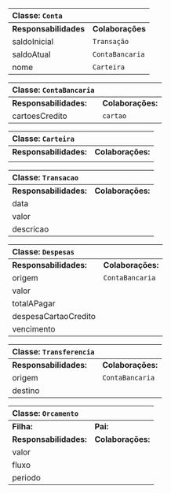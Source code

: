 | Classe: `Conta`||
| :------------------------ | ----------------- |
| **Responsabilidades**     | **Colaborações**  |
| saldoInicial              | `Transação`       |
| saldoAtual                | `ContaBancaria`   |
| nome                      | `Carteira`        |

| Classe: `ContaBancaria`||
| :--------------------- | ---------------------|
| **Responsabilidades:** | **Colaborações:**    |
| cartoesCredito         | `cartao`             |

| Classe: `Carteira`||
| :--------------------- | ---------------------|
| **Responsabilidades:** | **Colaborações:**    |
|                        |                      |

| Classe: `Transacao`||
| :--------------------- | ---------------------|
| **Responsabilidades:** | **Colaborações:**    |
| data                   |                      |
| valor                  |                      |
| descricao              |                      |

| Classe: `Despesas`||
| :--------------------- | -------------------- |
| **Responsabilidades:** | **Colaborações:**    |
| origem                 | `ContaBancaria`      |
| valor                  |                      |
| totalAPagar            |                      |
| despesaCartaoCredito   |                      |
| vencimento             |                      |

| Classe: `Transferencia`||
| :--------------------- | -------------------- |
| **Responsabilidades:** | **Colaborações:**    |
| origem                 | `ContaBancaria`      |
| destino                |                      |


| Classe: `Orcamento`||
| :--------------------- | ----------------- |
| **Filha:**             | **Pai:**          |
| **Responsabilidades:** | **Colaborações:** |
| valor                  |                   |
| fluxo                  |                   |
| periodo                |                   |
